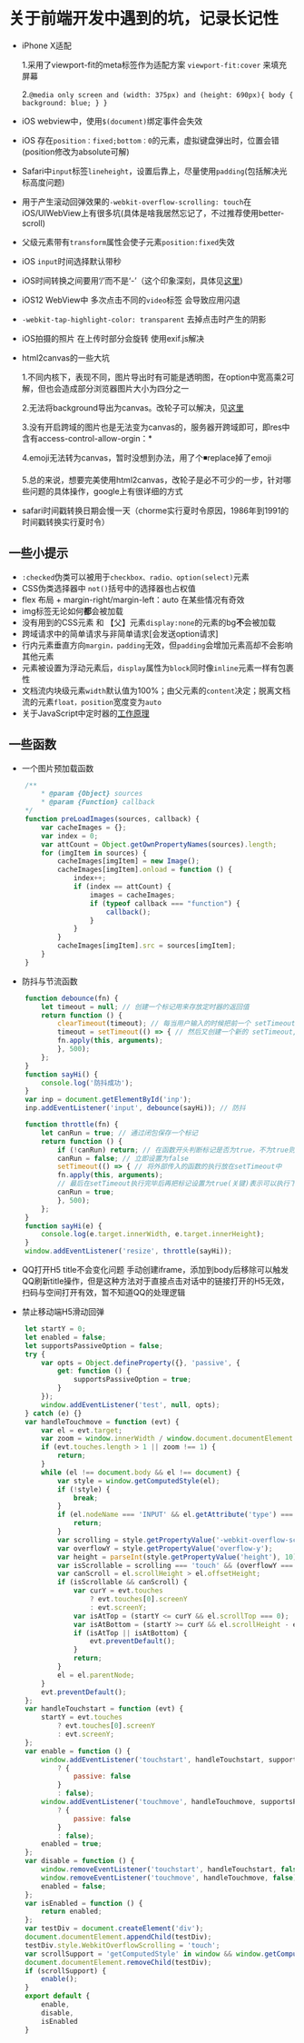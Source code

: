 # 关于前端开发中遇到的坑，记录长记性

* iPhone X适配

    1.采用了viewport-fit的meta标签作为适配方案 ```viewport-fit:cover``` 来填充屏幕

    2.```@media only screen and (width: 375px) and (height: 690px){
            body {
                background: blue;
                }
        }```

* iOS webview中，使用```$(document)```绑定事件会失效

* iOS 存在```position：fixed;bottom：0```的元素，虚拟键盘弹出时，位置会错(position修改为absolute可解)

* Safari中```input```标签```lineheight```，设置后靠上，尽量使用```padding```(包括解决光标高度问题)

* 用于产生滚动回弹效果的```-webkit-overflow-scrolling: touch```在iOS/UIWebView上有很多坑(具体是啥我居然忘记了，不过推荐使用better-scroll)

* 父级元素带有```transform```属性会使子元素```position:fixed```失效

* iOS ```input```时间选择默认带秒

* iOS时间转换之间要用‘/’而不是‘-’（这个印象深刻，具体见[这里](https://blog.csdn.net/qq_36850813/article/details/80003654))

* iOS12 WebView中 多次点击不同的```video```标签 会导致应用闪退

* ```-webkit-tap-highlight-color: transparent``` 去掉点击时产生的阴影

* iOS拍摄的照片 在上传时部分会旋转 使用exif.js解决

* html2canvas的一些大坑

    1.不同内核下，表现不同，图片导出时有可能是透明图，在option中宽高乘2可解，但也会造成部分浏览器图片大小为四分之一

    2.无法将background导出为canvas。改轮子可以解决，见[这里](https://github.com/niklasvh/html2canvas/issues/265)

    3.没有开启跨域的图片也是无法变为canvas的，服务器开跨域即可，即res中含有access-control-allow-orgin：*

    4.emoji无法转为canvas，暂时没想到办法，用了个◾️replace掉了emoji

    5.总的来说，想要完美使用html2canvas，改轮子是必不可少的一步，针对哪些问题的具体操作，google上有很详细的方式

* safari时间戳转换日期会慢一天（chorme实行夏时令原因，1986年到1991的时间戳转换实行夏时令）

## 一些小提示

* ```:checked```伪类可以被用于```checkbox、radio、option(select)```元素
* CSS伪类选择器中 ```not()```括号中的选择器也占权值
* flex 布局 + margin-right/margin-left：auto 在某些情况有奇效
* img标签无论如何**都**会被加载
* 没有用到的CSS元素 和 【父】元素```display:none```的元素的bg**不**会被加载
* 跨域请求中的简单请求与非简单请求[会发送option请求]
* 行内元素垂直方向```margin，padding```无效，但```padding```会增加元素高却不会影响其他元素
* 元素被设置为浮动元素后，```display```属性为```block```同时像```inline```元素一样有包裹性
* 文档流内块级元素```width```默认值为100%；由父元素的```content```决定；脱离文档流的元素```float，position```宽度变为```auto```
* 关于JavaScript中定时器的[工作原理](https://johnresig.com/blog/how-javascript-timers-work/#postcomment)

## 一些函数

* 一个图片预加载函数
```js
    /**
        * @param {Object} sources
        * @param {Function} callback
    */
    function preLoadImages(sources, callback) {
        var cacheImages = {};
        var index = 0;
        var attCount = Object.getOwnPropertyNames(sources).length;
        for (imgItem in sources) {
            cacheImages[imgItem] = new Image();
            cacheImages[imgItem].onload = function () {
                index++;
                if (index == attCount) {
                    images = cacheImages;
                    if (typeof callback === "function") {
                        callback();
                    }
                }
            }
            cacheImages[imgItem].src = sources[imgItem];
        }
    }
```

* 防抖与节流函数
```js
    function debounce(fn) {
        let timeout = null; // 创建一个标记用来存放定时器的返回值
        return function () {
            clearTimeout(timeout); // 每当用户输入的时候把前一个 setTimeout clear 掉
            timeout = setTimeout(() => { // 然后又创建一个新的 setTimeout, 这样就能保证输入字符后的 interval 间隔内如果还有字符输入的话，就不会执行 fn 函数
            fn.apply(this, arguments);
            }, 500);
        };
    }
    function sayHi() {
        console.log('防抖成功');
    }
    var inp = document.getElementById('inp');
    inp.addEventListener('input', debounce(sayHi)); // 防抖

    function throttle(fn) {
        let canRun = true; // 通过闭包保存一个标记
        return function () {
            if (!canRun) return; // 在函数开头判断标记是否为true，不为true则return
            canRun = false; // 立即设置为false
            setTimeout(() => { // 将外部传入的函数的执行放在setTimeout中
            fn.apply(this, arguments);
            // 最后在setTimeout执行完毕后再把标记设置为true(关键)表示可以执行下一次循环了。当定时器没有执行的时候标记永远是false，在开头被return掉
            canRun = true;
            }, 500);
        };
    }
    function sayHi(e) {
        console.log(e.target.innerWidth, e.target.innerHeight);
    }
    window.addEventListener('resize', throttle(sayHi));
```


* QQ打开H5 title不会变化问题
    手动创建iframe，添加到body后移除可以触发QQ刷新title操作，但是这种方法对于直接点击对话中的链接打开的H5无效，扫码与空间打开有效，暂不知道QQ的处理逻辑

* 禁止移动端H5滑动回弹
```js
    let startY = 0;
    let enabled = false;
    let supportsPassiveOption = false;
    try {
        var opts = Object.defineProperty({}, 'passive', {
            get: function () {
                supportsPassiveOption = true;
            }
        });
        window.addEventListener('test', null, opts);
    } catch (e) {}
    var handleTouchmove = function (evt) {
        var el = evt.target;
        var zoom = window.innerWidth / window.document.documentElement.clientWidth;
        if (evt.touches.length > 1 || zoom !== 1) {
            return;
        }
        while (el !== document.body && el !== document) {
            var style = window.getComputedStyle(el);
            if (!style) {
                break;
            }
            if (el.nodeName === 'INPUT' && el.getAttribute('type') === 'range') {
                return;
            }
            var scrolling = style.getPropertyValue('-webkit-overflow-scrolling');
            var overflowY = style.getPropertyValue('overflow-y');
            var height = parseInt(style.getPropertyValue('height'), 10);
            var isScrollable = scrolling === 'touch' && (overflowY === 'auto' || overflowY === 'scroll');
            var canScroll = el.scrollHeight > el.offsetHeight;
            if (isScrollable && canScroll) {
                var curY = evt.touches
                    ? evt.touches[0].screenY
                    : evt.screenY;
                var isAtTop = (startY <= curY && el.scrollTop === 0);
                var isAtBottom = (startY >= curY && el.scrollHeight - el.scrollTop === height);
                if (isAtTop || isAtBottom) {
                    evt.preventDefault();
                }
                return;
            }
            el = el.parentNode;
        }
        evt.preventDefault();
    };
    var handleTouchstart = function (evt) {
        startY = evt.touches
            ? evt.touches[0].screenY
            : evt.screenY;
    };
    var enable = function () {
        window.addEventListener('touchstart', handleTouchstart, supportsPassiveOption
            ? {
                passive: false
            }
            : false);
        window.addEventListener('touchmove', handleTouchmove, supportsPassiveOption
            ? {
                passive: false
            }
            : false);
        enabled = true;
    };
    var disable = function () {
        window.removeEventListener('touchstart', handleTouchstart, false);
        window.removeEventListener('touchmove', handleTouchmove, false);
        enabled = false;
    };
    var isEnabled = function () {
        return enabled;
    };
    var testDiv = document.createElement('div');
    document.documentElement.appendChild(testDiv);
    testDiv.style.WebkitOverflowScrolling = 'touch';
    var scrollSupport = 'getComputedStyle' in window && window.getComputedStyle(testDiv)['-webkit-overflow-scrolling'] === 'touch';
    document.documentElement.removeChild(testDiv);
    if (scrollSupport) {
        enable();
    }
    export default {
        enable,
        disable,
        isEnabled
    }
```